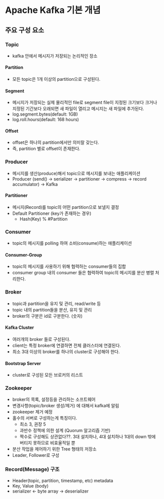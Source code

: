 # Apache Kafka 기본 개념
## 주요 구성 요소
### Topic
- kafka 안에서 메시지가 저장되는 논리적인 장소
#### Partition
- 모든 topic은 1개 이상의 partition으로 구성된다.
#### Segment
- 메시지가 저장되는 실제 물리적인 file로 segment file이 지정된 크기보다 크거나 지정된 기간보다 오래되면 새 파일이 열리고 메시지는 새 파일에 추가된다.
- log.segment.bytes(default: 1GB)
- log.roll.hours(default: 168 hours)
#### Offset
- offset은 하나의 partition에서만 의미랄 갖는다.
- 즉, partition 별로 offset이 존재한다.
### Producer
- 메시지를 생산(produce)해서 topic으로 메시지를 보내는 애플리케이션
- Producer (send() → serializer → partitioner → compress → record accumulator) → Kafka
#### Partitioner
- 메시지(Record)를 topic의 어떤 partition으로 보낼지 결정
- Default Partitioner (key가 존재하는 경우)
  - Hash(Key) % #Partition
### Consumer
- topic의 메시지를 polling 하여 소비(consume)하는 애플리케이션
#### Consumer-Group
- topic의 메시지를 사용하기 위해 협력하는 consumer들의 집합
- consumer group 내의 consumer 들은 협력하여 topic의 메시지를 분산 병렬 처리한다.

### Broker
- topic과 partition을 유지 및 관리, read/write 등
- topic 내의 partition들을 분산, 유지 및 관리
- broker의 구분은 id로 구분한다. (숫자)
#### Kafka Cluster
- 여러개의 broker 들로 구성된다.
- client는 특정 broker에 연결하면 전체 클러스터에 연결된다.
- 최소 3대 이상의 broker를 하나의 cluster로 구성해야 한다.
#### Bootstrap Server
- cluster로 구성된 모든 브로커의 리스트
### Zookeeper
- broker의 목록, 설정등을 관리하는 소프트웨어
- 변경사항(topic/broker 생성/제거) 에 대해서 kafka에 알림
- zookeeper 제거 예정
- 홀수의 서버로 구성하는게 특징이다.
  - 최소 3, 권장 5
  - 과반수 정책에 의한 설계 (Quorum 알고리즘 기반)
  - 짝수로 구성해도 상관없다??. 3대 설치하나, 4대 설치하나 1대의 down 밖에 버티지 못하므로 비효율적일 뿐
- 분산 작업을 제어하기 위한 Tree 형태의 저장소
- Leader, Follower로 구성

### Record(Message) 구조
- Header(topic, partition, timestamp, etc) metadata
- Key, Value (body)
- serializer ← byte array → deserializer
